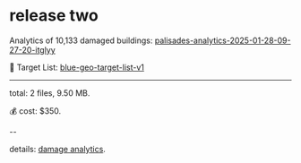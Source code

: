 # release two

Analytics of 10,133 damaged buildings: [palisades-analytics-2025-01-28-09-27-20-itglyy](https://kamangir-public.s3.ca-central-1.amazonaws.com/palisades-analytics-2025-01-28-09-27-20-itglyy.tar.gz)

🎯 Target List: [blue-geo-target-list-v1](https://kamangir-public.s3.ca-central-1.amazonaws.com/blue-geo-target-list-v1.tar.gz)

---

total: 2 files, 9.50 MB.

💰 cost: $350.

--

details: [damage analytics](./damage-analytics.md).

